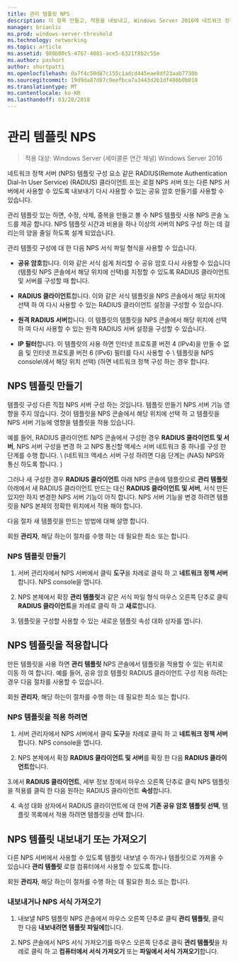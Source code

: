 ```yaml
---
title: 관리 템플릿 NPS
description: 이 항목 만들고, 적용을 내보내고, Windows Server 2016에 네트워크 정책 서버에 대 한 NPS 서식 가져오기 하는 방법에 대해 설명 합니다.
manager: brianlic
ms.prod: windows-server-threshold
ms.technology: networking
ms.topic: article
ms.assetid: 989b00c5-4767-4081-ace5-6321f8b2c55e
ms.author: pashort
author: shortpatti
ms.openlocfilehash: 0a7f4c50d87c155c1adcd445eae8df23aab7730b
ms.sourcegitcommit: 19d9da87d87c9eefbca7a3443d2b1df486b0b010
ms.translationtype: MT
ms.contentlocale: ko-KR
ms.lasthandoff: 03/28/2018
---
```

# <a name="manage-nps-templates"></a>관리 템플릿 NPS

>적용 대상: Windows Server (세미콜론 연간 채널) Windows Server 2016

네트워크 정책 서버 \(NPS\) 템플릿 구성 요소 같은 RADIUS(Remote Authentication Dial-In User Service) \(RADIUS\) 클라이언트 또는 로컬 NPS 서버 또는 다른 NPS 서버에서 사용할 수 있도록 내보내기 다시 사용할 수 있는 공유 암호 만들기를 사용할 수 있습니다. 

관리 템플릿 있는 하면, 수정, 삭제, 중복을 만들고 볼 수 NPS 템플릿 사용 NPS 콘솔 노드를 제공 합니다. NPS 템플릿 시간과 비용을 하나 이상의 서버의 NPS 구성 하는 데 걸리는의 양을 줄일 하도록 설계 되었습니다.

관리 템플릿 구성에 대 한 다음 NPS 서식 파일 형식을 사용할 수 있습니다.

- **공유 암호**합니다. 이와 같은 서식 쉽게 처리할 수 공유 암호 다시 사용할 수 있습니다 (템플릿 NPS 콘솔에서 해당 위치에 선택)를 지정할 수 있도록 RADIUS 클라이언트 및 서버를 구성할 때 합니다. 

- **RADIUS 클라이언트**합니다. 이와 같은 서식 템플릿을 NPS 콘솔에서 해당 위치에 선택 하 여 다시 사용할 수 있는 RADIUS 클라이언트 설정을 구성할 수 있습니다.

- **원격 RADIUS 서버**합니다. 이 템플릿의 템플릿을 NPS 콘솔에서 해당 위치에 선택 하 여 다시 사용할 수 있는 원격 RADIUS 서버 설정을 구성할 수 있습니다. 

- **IP 필터**합니다. 이 템플릿의 사용 하면 인터넷 프로토콜 버전 4 (IPv4)을 만들 수 없음 및 인터넷 프로토콜 버전 6 \(IPv6\) 필터를 다시 사용할 수 \ 템플릿을 NPS console\에서 해당 위치 선택) (하면 네트워크 정책 구성 하는 경우 합니다.

## <a name="create-an-nps-template"></a>NPS 템플릿 만들기

템플릿 구성 다른 직접 NPS 서버 구성 하는 것입니다. 템플릿 만들기 NPS 서버 기능 영향을 주지 않습니다. 것이 템플릿을 NPS 콘솔에서 해당 위치에 선택 하 고 템플릿을 NPS 서버 기능에 영향을 템플릿을 적용 있습니다. 

예를 들어, RADIUS 클라이언트 NPS 콘솔에서 구성한 경우 **RADIUS 클라이언트 및 서버**, NPS 서버 구성을 변경 하 고 NPS 통신할 액세스 서버 네트워크 중 하나를 구성 한 단계를 수행 합니다. \ (네트워크 액세스 서버 구성 하려면 다음 단계는 \(NAS\) NPS와 통신 하도록 합니다. \) 

그러나 새 구성한 경우 **RADIUS 클라이언트** 아래 NPS 콘솔에 템플릿으로 **관리 템플릿** 아래에서 새 RADIUS 클라이언트 만드는 대신 **RADIUS 클라이언트 및 서버**, 서식 만든 있지만 하지 변경한 NPS 서버 기능이 아직 합니다. NPS 서버 기능을 변경 하려면 템플릿을 NPS 본체의 정확한 위치에서 적용 해야 합니다.

다음 절차 새 템플릿을 만드는 방법에 대해 설명 합니다.

회원 **관리자**, 해당 하는이 절차를 수행 하는 데 필요한 최소 또는 합니다.

### <a name="to-create-an-nps-template"></a>NPS 템플릿 만들기


1. 서버 관리자에서 NPS 서버에서 클릭 **도구**을 차례로 클릭 하 고 **네트워크 정책 서버**합니다. NPS console을 엽니다. 

2. NPS 본체에서 확장 **관리 템플릿**과 같은 서식 파일 형식 마우스 오른쪽 단추로 클릭 **RADIUS 클라이언트**을 차례로 클릭 하 고 **새로**합니다.

3. 템플릿을 구성할 사용할 수 있는 새로운 템플릿 속성 대화 상자를 엽니다.

## <a name="apply-an-nps-template"></a>NPS 템플릿을 적용합니다

만든 템플릿을 사용 하면 **관리 템플릿** NPS 콘솔에서 템플릿을 적용할 수 있는 위치로 이동 하 여 합니다. 예를 들어, 공유 암호 템플릿 RADIUS 클라이언트 구성 적용 하려는 경우 다음 절차를 사용할 수 있습니다.

회원 **관리자**, 해당 하는이 절차를 수행 하는 데 필요한 최소 또는 합니다.

### <a name="to-apply-an-nps-template"></a>NPS 템플릿을 적용 하려면

1. 서버 관리자에서 NPS 서버에서 클릭 **도구**을 차례로 클릭 하 고 **네트워크 정책 서버**합니다. NPS console을 엽니다.

2. NPS 본체에서 확장 **RADIUS 클라이언트 및 서버**를 확장 한 다음 **RADIUS 클라이언트**합니다.

3.에서 **RADIUS 클라이언트**, 세부 정보 창에서 마우스 오른쪽 단추로 클릭 NPS 템플릿을 적용를 클릭 한 다음 원하는 RADIUS 클라이언트 **속성**합니다.

4. 속성 대화 상자에서 RADIUS 클라이언트에 대 한에 **기존 공유 암호 템플릿 선택**, 템플릿 목록에서 적용 하려면 템플릿을 선택 합니다.

## <a name="export-or-import-nps-templates"></a>NPS 템플릿 내보내기 또는 가져오기

다른 NPS 서버에서 사용할 수 있도록 템플릿 내보낼 수 하거나 템플릿으로 가져올 수 있습니다 **관리 템플릿** 로컬 컴퓨터에서 사용할 수 있도록 합니다. 

회원 **관리자**, 해당 하는이 절차를 수행 하는 데 필요한 최소 또는 합니다.

### <a name="to-export-or-import-nps-templates"></a>내보내거나 NPS 서식 가져오기

1. 내보낼 NPS 템플릿 NPS 콘솔에서 마우스 오른쪽 단추로 클릭 **관리 템플릿**, 클릭 한 다음 **내보내려면 템플릿 파일에**합니다.

2. NPS 콘솔에서 NPS 서식 가져오기를 마우스 오른쪽 단추로 클릭 **관리 템플릿**을 차례로 클릭 하 고 **컴퓨터에서 서식 가져오기** 또는 **파일에서 서식 가져오기**합니다.


